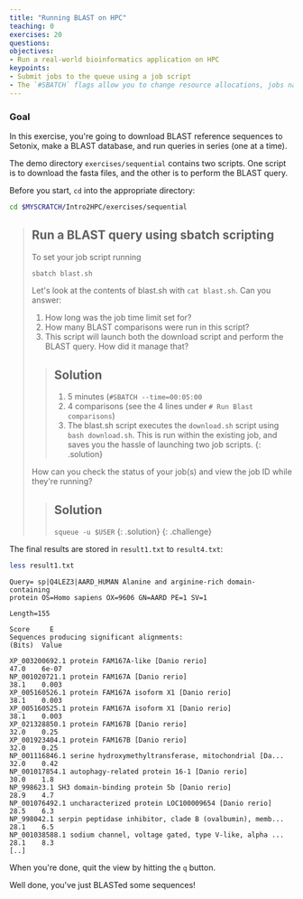 ```yaml
---
title: "Running BLAST on HPC"
teaching: 0
exercises: 20
questions:
objectives:
- Run a real-world bioinformatics application on HPC
keypoints:
- Submit jobs to the queue using a job script
- The `#SBATCH` flags allow you to change resource allocations, jobs names and other aspects of your job 
---
```



### Goal

In this exercise, you're going to download BLAST reference sequences to Setonix, make a BLAST database, and run queries in series (one at a time). 

The demo directory `exercises/sequential` contains two scripts. One script is to download the fasta files, and the other is to perform the BLAST query.

Before you start, `cd` into the appropriate directory:

```bash
cd $MYSCRATCH/Intro2HPC/exercises/sequential
```

> ## Run a BLAST query using sbatch scripting
> To set your job script running
> 
> ```bash
> sbatch blast.sh
> ```
> 
> Let's look at the contents of blast.sh with `cat blast.sh`. Can you answer:
>   1. How long was the job time limit set for?
>   2. How many BLAST comparisons were run in this script? 
>   3. This script will launch both the download script and perform the BLAST query. How did it manage that?
>   
> > ## Solution
> > 1. 5 minutes (`#SBATCH --time=00:05:00`
> > 2. 4 comparisons (see the 4 lines under `# Run Blast comparisons`)
> > 3. The blast.sh script executes the `download.sh` script using `bash download.sh`. This is run within the existing job, and saves you the hassle of launching two job scripts. 
> {: .solution}
>  
> How can you check the status of your job(s) and view the job ID while they're running?
> 
> > ## Solution
> > `squeue -u $USER`
> {: .solution}
{: .challenge}


The final results are stored in `result1.txt` to `result4.txt`:

```bash
less result1.txt
```

```output
Query= sp|Q4LEZ3|AARD_HUMAN Alanine and arginine-rich domain-containing
protein OS=Homo sapiens OX=9606 GN=AARD PE=1 SV=1

Length=155
                                                                      Score     E
Sequences producing significant alignments:                          (Bits)  Value

XP_003200692.1 protein FAM167A-like [Danio rerio]                     47.0    6e-07
NP_001020721.1 protein FAM167A [Danio rerio]                          38.1    0.003
XP_005160526.1 protein FAM167A isoform X1 [Danio rerio]               38.1    0.003
XP_005160525.1 protein FAM167A isoform X1 [Danio rerio]               38.1    0.003
XP_021328850.1 protein FAM167B [Danio rerio]                          32.0    0.25 
XP_001923404.1 protein FAM167B [Danio rerio]                          32.0    0.25 
NP_001116846.1 serine hydroxymethyltransferase, mitochondrial [Da...  32.0    0.42 
NP_001017854.1 autophagy-related protein 16-1 [Danio rerio]           30.0    1.8  
NP_998623.1 SH3 domain-binding protein 5b [Danio rerio]               28.9    4.7  
NP_001076492.1 uncharacterized protein LOC100009654 [Danio rerio]     28.5    6.3  
NP_998042.1 serpin peptidase inhibitor, clade B (ovalbumin), memb...  28.1    6.5  
NP_001038588.1 sodium channel, voltage gated, type V-like, alpha ...  28.1    8.3 
[..]
```

When you're done, quit the view by hitting the `q` button.

Well done, you've just BLASTed some sequences!

